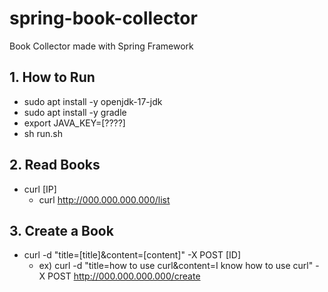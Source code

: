 # spring-book-collector
Book Collector made with Spring Framework

## 1. How to Run
- sudo apt install -y openjdk-17-jdk
- sudo apt install -y gradle
- export JAVA_KEY=[????]
- sh run.sh

## 2. Read Books
- curl [IP]
  - curl http://000.000.000.000/list

## 3. Create a Book
- curl -d "title=[title]&content=[content]" -X POST [ID]
  - ex) curl -d "title=how to use curl&content=I know how to use curl" -X POST http://000.000.000.000/create
